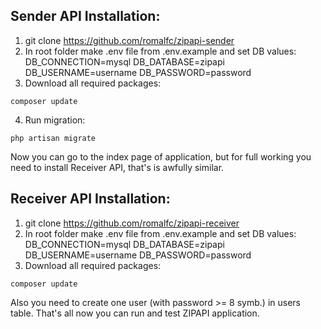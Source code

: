 ## Sender API Installation:
1) git clone https://github.com/romalfc/zipapi-sender
2) In root folder make .env file from .env.example and set DB values:
	DB_CONNECTION=mysql
	DB_DATABASE=zipapi
	DB_USERNAME=username
	DB_PASSWORD=password
3) Download all required packages: 
```
composer update
```
4) Run migration: 
```
php artisan migrate
```
Now you can go to the index page of application, but for full working you need to install Receiver API,
that's is awfully similar. 

## Receiver API Installation:
1) git clone https://github.com/romalfc/zipapi-receiver
2) In root folder make .env file from .env.example and set DB values:
	DB_CONNECTION=mysql
	DB_DATABASE=zipapi
	DB_USERNAME=username
	DB_PASSWORD=password
3) Download all required packages: 
```
composer update
```

Also you need to create one user (with password >= 8 symb.) in users table.
That's all now you can run and test ZIPAPI application.
